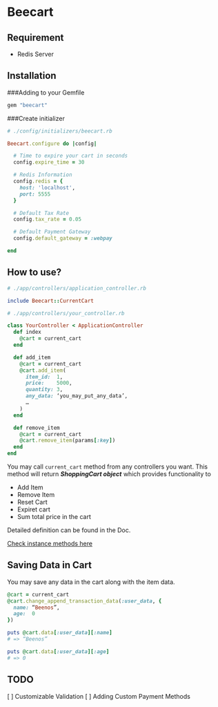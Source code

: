# Beecart

## Requirement

* Redis Server

## Installation

###Adding to your Gemfile

```ruby
gem "beecart"
```

###Create initializer

```ruby
# ./config/initializers/beecart.rb

Beecart.configure do |config|

  # Time to expire your cart in seconds
  config.expire_time = 30

  # Redis Information
  config.redis = {
    host: 'localhost',
    port: 5555
  }

  # Default Tax Rate
  config.tax_rate = 0.05

  # Default Payment Gateway
  config.default_gateway = :webpay

end
```

## How to use?

```ruby
# ./app/controllers/application_controller.rb

include Beecart::CurrentCart
```

```ruby
# ./app/controllers/your_controller.rb

class YourController < ApplicationController
  def index
    @cart = current_cart
  end

  def add_item
    @cart = current_cart
    @cart.add_item(
      item_id:  1,
      price:    5000,
      quantity: 3,
      any_data: ‘you_may_put_any_data’,
      …
    )
  end

  def remove_item
    @cart = current_cart
    @cart.remove_item(params[:key])
  end
end
```

You may call ```current_cart``` method from any controllers you want. 
This method will return ___ShoppingCart object___  which provides functionality to

* Add Item
* Remove Item
* Reset Cart
* Expiret cart
* Sum total price in the cart

Detailed definition can be found in the Doc.

[Check instance methods here](http://rubydoc.info/github/ryo0508/Beecart/master/frames)

## Saving Data in Cart

You may save any data in the cart along with the item data.

```ruby
@cart = current_cart
@cart.change_append_transaction_data(:user_data, {
  name: “Beenos”,
  age:  0
})

puts @cart.data[:user_data][:name]
# => “Beenos”

puts @cart.data[:user_data][:age]
# => 0

```

## TODO

[ ] Customizable Validation
[ ] Adding Custom Payment Methods
